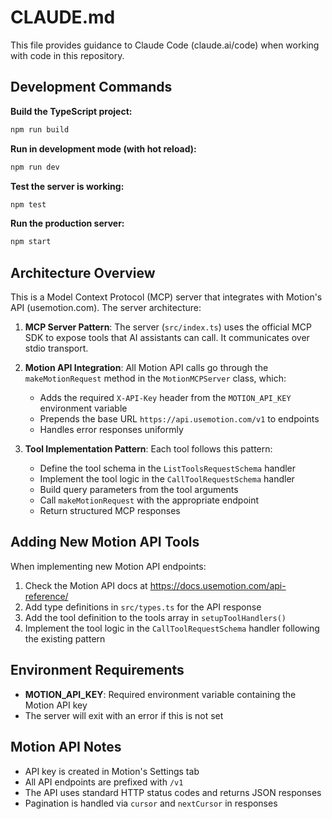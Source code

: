# CLAUDE.md

This file provides guidance to Claude Code (claude.ai/code) when working with code in this repository.

## Development Commands

**Build the TypeScript project:**
```bash
npm run build
```

**Run in development mode (with hot reload):**
```bash
npm run dev
```

**Test the server is working:**
```bash
npm test
```

**Run the production server:**
```bash
npm start
```

## Architecture Overview

This is a Model Context Protocol (MCP) server that integrates with Motion's API (usemotion.com). The server architecture:

1. **MCP Server Pattern**: The server (`src/index.ts`) uses the official MCP SDK to expose tools that AI assistants can call. It communicates over stdio transport.

2. **Motion API Integration**: All Motion API calls go through the `makeMotionRequest` method in the `MotionMCPServer` class, which:
   - Adds the required `X-API-Key` header from the `MOTION_API_KEY` environment variable
   - Prepends the base URL `https://api.usemotion.com/v1` to endpoints
   - Handles error responses uniformly

3. **Tool Implementation Pattern**: Each tool follows this pattern:
   - Define the tool schema in the `ListToolsRequestSchema` handler
   - Implement the tool logic in the `CallToolRequestSchema` handler
   - Build query parameters from the tool arguments
   - Call `makeMotionRequest` with the appropriate endpoint
   - Return structured MCP responses

## Adding New Motion API Tools

When implementing new Motion API endpoints:

1. Check the Motion API docs at https://docs.usemotion.com/api-reference/
2. Add type definitions in `src/types.ts` for the API response
3. Add the tool definition to the tools array in `setupToolHandlers()`
4. Implement the tool logic in the `CallToolRequestSchema` handler following the existing pattern

## Environment Requirements

- **MOTION_API_KEY**: Required environment variable containing the Motion API key
- The server will exit with an error if this is not set

## Motion API Notes

- API key is created in Motion's Settings tab
- All API endpoints are prefixed with `/v1`
- The API uses standard HTTP status codes and returns JSON responses
- Pagination is handled via `cursor` and `nextCursor` in responses